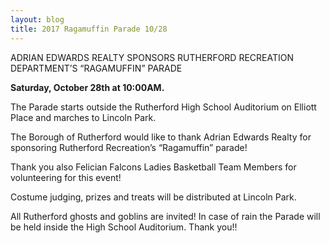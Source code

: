 ```yaml
---
layout: blog
title: 2017 Ragamuffin Parade 10/28
---
```


ADRIAN EDWARDS REALTY SPONSORS RUTHERFORD RECREATION DEPARTMENT’S “RAGAMUFFIN” PARADE

**Saturday, October 28th at 10:00AM.** 

The Parade starts outside the Rutherford High
School Auditorium on Elliott Place and marches to Lincoln
Park.

The Borough of Rutherford would like to thank Adrian
Edwards Realty for sponsoring Rutherford Recreation’s “Ragamuffin” parade!

Thank you also Felician Falcons Ladies Basketball Team Members for volunteering for this event!

Costume judging, prizes and treats will be distributed at Lincoln Park.

All Rutherford ghosts and goblins are invited! In
case of rain the Parade will be held inside the High School Auditorium. Thank you!!
